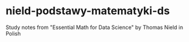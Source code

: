 # nield-podstawy-matematyki-ds
 Study notes from "Essential Math for Data Science" by Thomas Nield in Polish
